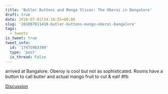```yaml
---
title: 'Butler Buttons and Mango Slices: The Oberoi in Bangalore'
draft: true
date: 2010-07-01T14:10:55+00:00
slug: '201007011410-butler-buttons-mango-oberoi-bangalore'
tags:
  - tweets
is_tweet: true
tweet_info:
  id: '17475903399'
  type: 'post'
  is_thread: False
---
```




arrived at Bangalore. Oberoy is cool but not as sophisticated. Rooms have a button to call butler and actual mango fruit to cut & eat! #fb

[Discussion](https://x.com/sytelus/status/17475903399)
